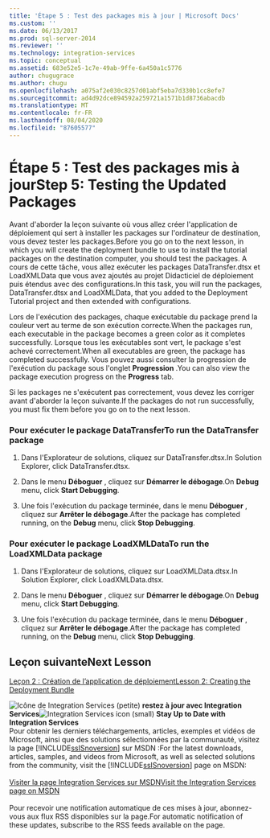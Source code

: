 ```yaml
---
title: 'Étape 5 : Test des packages mis à jour | Microsoft Docs'
ms.custom: ''
ms.date: 06/13/2017
ms.prod: sql-server-2014
ms.reviewer: ''
ms.technology: integration-services
ms.topic: conceptual
ms.assetid: 683e52e5-1c7e-49ab-9ffe-6a450a1c5776
author: chugugrace
ms.author: chugu
ms.openlocfilehash: a075af2e030c8257d01abf5eba7d330b1cc8efe7
ms.sourcegitcommit: ad4d92dce894592a259721a1571b1d8736abacdb
ms.translationtype: MT
ms.contentlocale: fr-FR
ms.lasthandoff: 08/04/2020
ms.locfileid: "87605577"
---
```

# <a name="step-5-testing-the-updated-packages"></a><span data-ttu-id="b85d4-102">Étape 5 : Test des packages mis à jour</span><span class="sxs-lookup"><span data-stu-id="b85d4-102">Step 5: Testing the Updated Packages</span></span>
  <span data-ttu-id="b85d4-103">Avant d'aborder la leçon suivante où vous allez créer l'application de déploiement qui sert à installer les packages sur l'ordinateur de destination, vous devez tester les packages.</span><span class="sxs-lookup"><span data-stu-id="b85d4-103">Before you go on to the next lesson, in which you will create the deployment bundle to use to install the tutorial packages on the destination computer, you should test the packages.</span></span> <span data-ttu-id="b85d4-104">A cours de cette tâche, vous allez exécuter les packages DataTransfer.dtsx et LoadXMLData que vous avez ajoutés au projet Didacticiel de déploiement puis étendus avec des configurations.</span><span class="sxs-lookup"><span data-stu-id="b85d4-104">In this task, you will run the packages, DataTransfer.dtsx and LoadXMLData, that you added to the Deployment Tutorial project and then extended with configurations.</span></span>  
  
 <span data-ttu-id="b85d4-105">Lors de l'exécution des packages, chaque exécutable du package prend la couleur vert au terme de son exécution correcte.</span><span class="sxs-lookup"><span data-stu-id="b85d4-105">When the packages run, each executable in the package becomes a green color as it completes successfully.</span></span> <span data-ttu-id="b85d4-106">Lorsque tous les exécutables sont vert, le package s'est achevé correctement.</span><span class="sxs-lookup"><span data-stu-id="b85d4-106">When all executables are green, the package has completed successfully.</span></span> <span data-ttu-id="b85d4-107">Vous pouvez aussi consulter la progression de l'exécution du package sous l'onglet **Progression** .</span><span class="sxs-lookup"><span data-stu-id="b85d4-107">You can also view the package execution progress on the **Progress** tab.</span></span>  
  
 <span data-ttu-id="b85d4-108">Si les packages ne s'exécutent pas correctement, vous devez les corriger avant d'aborder la leçon suivante.</span><span class="sxs-lookup"><span data-stu-id="b85d4-108">If the packages do not run successfully, you must fix them before you go on to the next lesson.</span></span>  
  
### <a name="to-run-the-datatransfer-package"></a><span data-ttu-id="b85d4-109">Pour exécuter le package DataTransfer</span><span class="sxs-lookup"><span data-stu-id="b85d4-109">To run the DataTransfer package</span></span>  
  
1.  <span data-ttu-id="b85d4-110">Dans l'Explorateur de solutions, cliquez sur DataTransfer.dtsx.</span><span class="sxs-lookup"><span data-stu-id="b85d4-110">In Solution Explorer, click DataTransfer.dtsx.</span></span>  
  
2.  <span data-ttu-id="b85d4-111">Dans le menu **Déboguer** , cliquez sur **Démarrer le débogage**.</span><span class="sxs-lookup"><span data-stu-id="b85d4-111">On **Debug** menu, click **Start Debugging**.</span></span>  
  
3.  <span data-ttu-id="b85d4-112">Une fois l'exécution du package terminée, dans le menu **Déboguer** , cliquez sur **Arrêter le débogage**.</span><span class="sxs-lookup"><span data-stu-id="b85d4-112">After the package has completed running, on the **Debug** menu, click **Stop Debugging**.</span></span>  
  
### <a name="to-run-the-loadxmldata-package"></a><span data-ttu-id="b85d4-113">Pour exécuter le package LoadXMLData</span><span class="sxs-lookup"><span data-stu-id="b85d4-113">To run the LoadXMLData package</span></span>  
  
1.  <span data-ttu-id="b85d4-114">Dans l'Explorateur de solutions, cliquez sur LoadXMLData.dtsx.</span><span class="sxs-lookup"><span data-stu-id="b85d4-114">In Solution Explorer, click LoadXMLData.dtsx.</span></span>  
  
2.  <span data-ttu-id="b85d4-115">Dans le menu **Déboguer** , cliquez sur **Démarrer le débogage**.</span><span class="sxs-lookup"><span data-stu-id="b85d4-115">On **Debug** menu, click **Start Debugging**.</span></span>  
  
3.  <span data-ttu-id="b85d4-116">Une fois l'exécution du package terminée, dans le menu **Déboguer** , cliquez sur **Arrêter le débogage**.</span><span class="sxs-lookup"><span data-stu-id="b85d4-116">After the package has completed running, on the **Debug** menu, click **Stop Debugging**.</span></span>  
  
## <a name="next-lesson"></a><span data-ttu-id="b85d4-117">Leçon suivante</span><span class="sxs-lookup"><span data-stu-id="b85d4-117">Next Lesson</span></span>  
 [<span data-ttu-id="b85d4-118">Leçon 2 : Création de l’application de déploiement</span><span class="sxs-lookup"><span data-stu-id="b85d4-118">Lesson 2: Creating the Deployment Bundle</span></span>](../integration-services/lesson-2-create-the-deployment-bundle-in-ssis.md)  
  
<span data-ttu-id="b85d4-119">![Icône de Integration Services (petite)](media/dts-16.gif "Icône Integration Services (petite)")  **restez à jour avec Integration Services**</span><span class="sxs-lookup"><span data-stu-id="b85d4-119">![Integration Services icon (small)](media/dts-16.gif "Integration Services icon (small)")  **Stay Up to Date with Integration Services**</span></span><br /> <span data-ttu-id="b85d4-120">Pour obtenir les derniers téléchargements, articles, exemples et vidéos de Microsoft, ainsi que des solutions sélectionnées par la communauté, visitez la page [!INCLUDE[ssISnoversion](../includes/ssisnoversion-md.md)] sur MSDN :</span><span class="sxs-lookup"><span data-stu-id="b85d4-120">For the latest downloads, articles, samples, and videos from Microsoft, as well as selected solutions from the community, visit the [!INCLUDE[ssISnoversion](../includes/ssisnoversion-md.md)] page on MSDN:</span></span><br /><br /> [<span data-ttu-id="b85d4-121">Visiter la page Integration Services sur MSDN</span><span class="sxs-lookup"><span data-stu-id="b85d4-121">Visit the Integration Services page on MSDN</span></span>](https://go.microsoft.com/fwlink/?LinkId=136655)<br /><br /> <span data-ttu-id="b85d4-122">Pour recevoir une notification automatique de ces mises à jour, abonnez-vous aux flux RSS disponibles sur la page.</span><span class="sxs-lookup"><span data-stu-id="b85d4-122">For automatic notification of these updates, subscribe to the RSS feeds available on the page.</span></span>  
  
  
